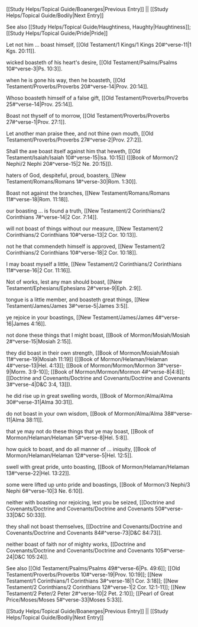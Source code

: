 [[Study Helps/Topical Guide/Boanerges|Previous Entry]]  ||  [[Study Helps/Topical Guide/Bodily|Next Entry]]

 See also [[Study Helps/Topical Guide/Haughtiness, Haughty|Haughtiness]]; [[Study Helps/Topical Guide/Pride|Pride]]

 Let not him ... boast himself, [[Old Testament/1 Kings/1 Kings 20#^verse-11|1 Kgs. 20:11]].

 wicked boasteth of his heart's desire, [[Old Testament/Psalms/Psalms 10#^verse-3|Ps. 10:3]].

 when he is gone his way, then he boasteth, [[Old Testament/Proverbs/Proverbs 20#^verse-14|Prov. 20:14]].

 Whoso boasteth himself of a false gift, [[Old Testament/Proverbs/Proverbs 25#^verse-14|Prov. 25:14]].

 Boast not thyself of to morrow, [[Old Testament/Proverbs/Proverbs 27#^verse-1|Prov. 27:1]].

 Let another man praise thee, and not thine own mouth, [[Old Testament/Proverbs/Proverbs 27#^verse-2|Prov. 27:2]].

 Shall the axe boast itself against him that heweth, [[Old Testament/Isaiah/Isaiah 10#^verse-15|Isa. 10:15]] ([[Book of Mormon/2 Nephi/2 Nephi 20#^verse-15|2 Ne. 20:15]]).

 haters of God, despiteful, proud, boasters, [[New Testament/Romans/Romans 1#^verse-30|Rom. 1:30]].

 Boast not against the branches, [[New Testament/Romans/Romans 11#^verse-18|Rom. 11:18]].

 our boasting ... is found a truth, [[New Testament/2 Corinthians/2 Corinthians 7#^verse-14|2 Cor. 7:14]].

 will not boast of things without our measure, [[New Testament/2 Corinthians/2 Corinthians 10#^verse-13|2 Cor. 10:13]].

 not he that commendeth himself is approved, [[New Testament/2 Corinthians/2 Corinthians 10#^verse-18|2 Cor. 10:18]].

 I may boast myself a little, [[New Testament/2 Corinthians/2 Corinthians 11#^verse-16|2 Cor. 11:16]].

 Not of works, lest any man should boast, [[New Testament/Ephesians/Ephesians 2#^verse-9|Eph. 2:9]].

 tongue is a little member, and boasteth great things, [[New Testament/James/James 3#^verse-5|James 3:5]].

 ye rejoice in your boastings, [[New Testament/James/James 4#^verse-16|James 4:16]].

 not done these things that I might boast, [[Book of Mormon/Mosiah/Mosiah 2#^verse-15|Mosiah 2:15]].

 they did boast in their own strength, [[Book of Mormon/Mosiah/Mosiah 11#^verse-19|Mosiah 11:19]] ([[Book of Mormon/Helaman/Helaman 4#^verse-13|Hel. 4:13]]; [[Book of Mormon/Mormon/Mormon 3#^verse-9|Morm. 3:9-10]]; [[Book of Mormon/Mormon/Mormon 4#^verse-8|4:8]]; [[Doctrine and Covenants/Doctrine and Covenants/Doctrine and Covenants 3#^verse-4|D&C 3:4, 13]]).

 he did rise up in great swelling words, [[Book of Mormon/Alma/Alma 30#^verse-31|Alma 30:31]].

 do not boast in your own wisdom, [[Book of Mormon/Alma/Alma 38#^verse-11|Alma 38:11]].

 that ye may not do these things that ye may boast, [[Book of Mormon/Helaman/Helaman 5#^verse-8|Hel. 5:8]].

 how quick to boast, and do all manner of ... iniquity, [[Book of Mormon/Helaman/Helaman 12#^verse-5|Hel. 12:5]].

 swell with great pride, unto boasting, [[Book of Mormon/Helaman/Helaman 13#^verse-22|Hel. 13:22]].

 some were lifted up unto pride and boastings, [[Book of Mormon/3 Nephi/3 Nephi 6#^verse-10|3 Ne. 6:10]].

 neither with boasting nor rejoicing, lest you be seized, [[Doctrine and Covenants/Doctrine and Covenants/Doctrine and Covenants 50#^verse-33|D&C 50:33]].

 they shall not boast themselves, [[Doctrine and Covenants/Doctrine and Covenants/Doctrine and Covenants 84#^verse-73|D&C 84:73]].

 neither boast of faith nor of mighty works, [[Doctrine and Covenants/Doctrine and Covenants/Doctrine and Covenants 105#^verse-24|D&C 105:24]].

 See also [[Old Testament/Psalms/Psalms 49#^verse-6|Ps. 49:6]]; [[Old Testament/Proverbs/Proverbs 10#^verse-19|Prov. 10:19]]; [[New Testament/1 Corinthians/1 Corinthians 3#^verse-18|1 Cor. 3:18]]; [[New Testament/2 Corinthians/2 Corinthians 12#^verse-1|2 Cor. 12:1-11]]; [[New Testament/2 Peter/2 Peter 2#^verse-10|2 Pet. 2:10]]; [[Pearl of Great Price/Moses/Moses 5#^verse-33|Moses 5:33]].

[[Study Helps/Topical Guide/Boanerges|Previous Entry]]  ||  [[Study Helps/Topical Guide/Bodily|Next Entry]]